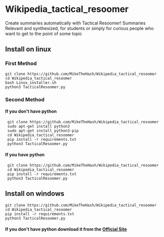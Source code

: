 # Wikipedia_tactical_resoomer
Create summaries automatically with Tactical Resoomer! Summaries Relevant and synthesized, for students or simply for curious people who want to get to the point of some topic

## Install on linux
### First Method
    git clone https://github.com/MikeTheHash/Wikipedia_tactical_resoomer
    cd Wikipedia_tactical_resoomer
    bash Linux_installer.sh
    python3 TacticalResoomer.py
### Second Method
#### If you don't have python
     git clone https://github.com/MikeTheHash/Wikipedia_tactical_resoomer
     sudo apt-get install python3
     sudo apt-get install python3-pip
     cd Wikipedia_tactical_resoomer
     pip install -r requirements.txt
     python3 TacticalResoomer.py
#### If you have python
     git clone https://github.com/MikeTheHash/Wikipedia_tactical_resoomer
     cd Wikipedia_tactical_resoomer
     pip install -r requirements.txt
     python3 TacticalResoomer.py
## Install on windows
    git clone https://github.com/MikeTheHash/Wikipedia_tactical_resoomer
    cd Wikipedia_tactical_resoomer
    pip install -r requirements.txt
    python3 TacticalResoomer.py
#### If you don't have python download it from the [Official Site](https://www.python.org)
